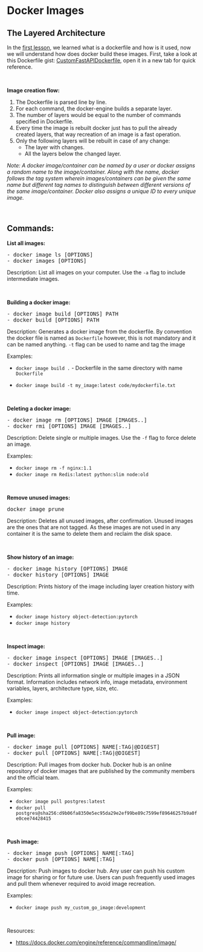 # Docker Images

## The Layered Architecture

In the [first lesson](what_is_docker.md), we learned what is a dockerfile and how is it used, now we will understand how does docker build these images. First, take a look at this Dockerfile gist: [CustomFastAPIDockerfile](https://gist.github.com/pratik-choudhari/fb3e45e3e0a116d6db77c696613c4f13), open it in a new tab for quick reference.

<br>

__Image creation flow:__
1. The Dockerfile is parsed line by line.
2. For each command, the docker-engine builds a separate layer.
3. The number of layers would be equal to the number of commands specified in Dockerfile.
4. Every time the image is rebuilt docker just has to pull the already created layers, that way recreation of an image is a fast operation.
5. Only the following layers will be rebuilt in case of any change:
    - The layer with changes.
    - All the layers below the changed layer.

_Note: A docker image/container can be named by a user or docker assigns a random name to the image/container. Along with the name, docker follows the tag system wherein images/containers can be given the same name but different tag names to distinguish between different versions of the same image/container. Docker also assigns a unique ID to every unique image._

<br>

## Commands:

__List all images:__

<pre>- docker image ls [OPTIONS]
- docker images [OPTIONS]</pre>

Description: List all images on your computer. Use the `-a` flag to include intermediate images.

<br>

__Building a docker image:__

<pre>- docker image build [OPTIONS] PATH
- docker build [OPTIONS] PATH</pre>

Description: Generates a docker image from the dockerfile. By convention the docker file is named as `Dockerfile` however, this is not mandatory and it can be named anything. `-t` flag can be used to name and tag the image

Examples:   
- `docker image build .` - Dockerfile in the same directory with name `Dockerfile`

- `docker image build -t my_image:latest code/mydockerfile.txt` 

<br>

__Deleting a docker image:__

<pre>- docker image rm [OPTIONS] IMAGE [IMAGES..]
- docker rmi [OPTIONS] IMAGE [IMAGES..]</pre>

Description: Delete single or multiple images. Use the `-f` flag to force delete an image.

Examples:
- `docker image rm -f nginx:1.1`
- `docker image rm Redis:latest python:slim node:old`

<br>

__Remove unused images:__

<pre>docker image prune</pre>

Description: Deletes all unused images, after confirmation. Unused images are the ones that are not tagged. As these images are not used in any container it is the same to delete them and reclaim the disk space.

<br>

__Show history of an image:__

<pre>- docker image history [OPTIONS] IMAGE
- docker history [OPTIONS] IMAGE</pre>

Description: Prints history of the image including layer creation history with time.

Examples:
- `docker image history object-detection:pytorch`
- `docker image history `

<br>

__Inspect image:__

<pre>- docker image inspect [OPTIONS] IMAGE [IMAGES..]
- docker inspect [OPTIONS] IMAGE [IMAGES..]</pre>


Description: Prints all information single or multiple images in a JSON format. Information includes network info, image metadata, environment variables, layers, architecture type, size, etc.

Examples:
- `docker image inspect object-detection:pytorch`

<br>

__Pull image:__

<pre>- docker image pull [OPTIONS] NAME[:TAG|@DIGEST]
- docker pull [OPTIONS] NAME[:TAG|@DIGEST]</pre>


Description: Pull images from docker hub. Docker hub is an online repository of docker images that are published by the community members and the official team.

Examples:
- `docker image pull postgres:latest`
- `docker pull postgres@sha256:d9b06fa8350e5ec95da29e2ef99be89c7599ef89646257b9a0fe0cee74428415`

<br>

__Push image:__

<pre>- docker image push [OPTIONS] NAME[:TAG]
- docker push [OPTIONS] NAME[:TAG]</pre>


Description: Push images to docker hub. Any user can push his custom image for sharing or for future use. Users can push frequently used images and pull them whenever required to avoid image recreation.

Examples:
- `docker image push my_custom_go_image:development`

<br>

Resources:
- https://docs.docker.com/engine/reference/commandline/image/